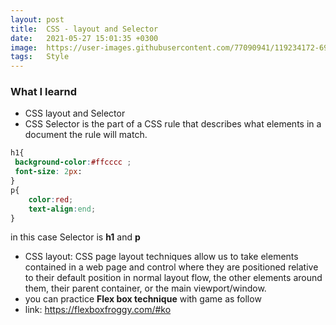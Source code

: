 ```yaml
---
layout: post
title:  CSS - layout and Selector
date:   2021-05-27 15:01:35 +0300
image:  https://user-images.githubusercontent.com/77090941/119234172-69717180-bb67-11eb-8acc-f687aa97de80.jpg
tags:   Style
---
```

### What I learnd 
* CSS layout and Selector
* CSS Selector is the part of a CSS rule that describes what elements in a document the rule will match.
 ```css
 h1{
  background-color:#ffcccc ;
  font-size: 2px:
 }
 p{
     color:red;
     text-align:end;
 }
 ```
 in this case Selector is **h1** and **p**
 
 * CSS layout: CSS page layout techniques allow us to take elements contained in a web page and control where they are positioned relative to their default position in normal layout flow, the other elements around them, their parent container, or the main viewport/window. 
 * you can practice **Flex box technique** with game as follow
* link: https://flexboxfroggy.com/#ko

